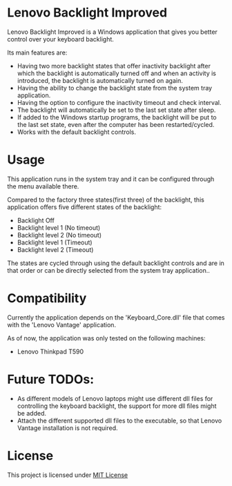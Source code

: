 # Lenovo Backlight Improved

Lenovo Backlight Improved is a Windows application that gives you better control over your keyboard backlight. 

Its main features are:
* Having two more backlight states that offer inactivity backlight after which the backlight is automatically turned off and when an activity is introduced, the backlight is automatically turned on again.
* Having the ability to change the backlight state from the system tray application.
* Having the option to configure the inactivity timeout and check interval.
* The backlight will automatically be set to the last set state after sleep.
* If added to the Windows startup programs, the backlight will be put to the last set state, even after the computer has been restarted/cycled.
* Works with the default backlight controls.

# Usage

This application runs in the system tray and it can be configured through the menu available there. 

Compared to the factory three states(first three) of the backlight, this application offers five different states of the backlight:

* Backlight Off
* Backlight level 1 (No timeout)
* Backlight level 2 (No timeout)
* Backlight level 1 (Timeout)
* Backlight level 2 (Timeout)

The states are cycled through using the default backlight controls and are in that order or can be directly selected from the system tray application..

# Compatibility

Currently the application depends on the 'Keyboard_Core.dll' file that comes with the 'Lenovo Vantage' application.

As of now, the application was only tested on the following machines:
* Lenovo Thinkpad T590

# Future TODOs:

* As different models of Lenovo laptops might use different dll files for controlling the keyboard backlight, the support for more dll files might be added.
* Attach the different supported dll files to the executable, so that Lenovo Vantage installation is not required.

# License

This project is licensed under [MIT License](LICENSE)
